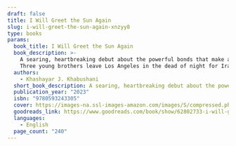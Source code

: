 ```yaml
---
draft: false
title: I Will Greet the Sun Again
slug: i-will-greet-the-sun-again-xnzyy8
type: books
params:
  book_title: I Will Greet the Sun Again
  book_description: >-
    A searing, heartbreaking debut about the powerful bonds that make and break an Iranian-American family.
    Three young brothers leave Los Angeles in the dead of night for Iran, taken by their father from their mother to a country and an ancestral home they barely recognize. They return to the Valley months later, spit back into American life and changed in awful and inexorable ways. Under the annihilating light of the California sun, our protagonist, the youngest brother, tries to piece together a childhood shattered by his father's abuse, a queer adolescence marked by a shy, secret love affair with a boy he meets on the basketball court, and his suddenly-hostile status as a Muslim living under the shadow of 9/11.
  authors:
    - Khashayar J. Khabushani
  short_book_description: A searing, heartbreaking debut about the powerful bonds that make and break an Iranian-American family
  publication_year: "2023"
  isbn: "9780593243305"
  cover: https://images-na.ssl-images-amazon.com/images/S/compressed.photo.goodreads.com/books/1684817912i/62802733.jpg
  goodreads_link: https://www.goodreads.com/book/show/62802733-i-will-greet-the-sun-again?ref=rae_3
  languages:
    - English
  page_count: "240"
---
```

